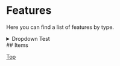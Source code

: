 # Features

Here you can find a list of features by type.

<details>
<summary>Dropdown Test</summary>

<script>
	md_gallery({
		'list_type':'ul',
		'class_name':'gallery',
		'tag_type':'feature'
	});
</script>

<ul>
<li><a href="http://example.com/image2_full.jpg"><img src="http://example.com/image2.jpg" alt="Sky Pearl"></a></li>
<li><a href="http://example.com/image3_full.jpg"><img src="http://example.com/image3.jpg" alt="Universal Altimeter"></a></li>
</ul>

</details>
## Items

[Top](#features)

